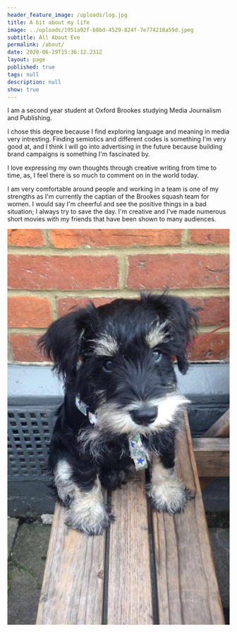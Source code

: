 ```yaml
---
header_feature_image: /uploads/log.jpg
title: A bit about my life
image: ../uploads/1951a92f-b8bd-4529-824f-7e774218a59d.jpeg
subtitle: All About Eve
permalink: /about/
date: 2020-06-29T15:36:12.231Z
layout: page
published: true
tags: null
description: null
show: true
---
```

I am a second year student at Oxford Brookes studying Media Journalism and Publishing. 

I chose this degree because I find exploring language and meaning in media very intresting. Finding semiotics and different codes is something I'm very good at, and I think I will go into advertising in the future because building brand campaigns is something I'm fascinated by.

I love expressing my own thoughts through creative writing from time to time, as, I feel there is so much to comment on in the world today.

I am very comfortable around people and working in a team is one of my strengths as I'm currently the captian of the Brookes squash team for women. I would say I'm cheerful and see the positive things in a bad situation; I always try to save the day. I'm creative and I've made numerous short movies with my friends that have been shown to many audiences.

![The thing I miss most whilst I'm away studying is my dog, here is a picture of her.](../uploads/bba3abbe-0315-4550-8eac-fa083bbd22d4.jpeg "The thing I miss most whilst I'm away studying is my dog, here is a picture of her.")